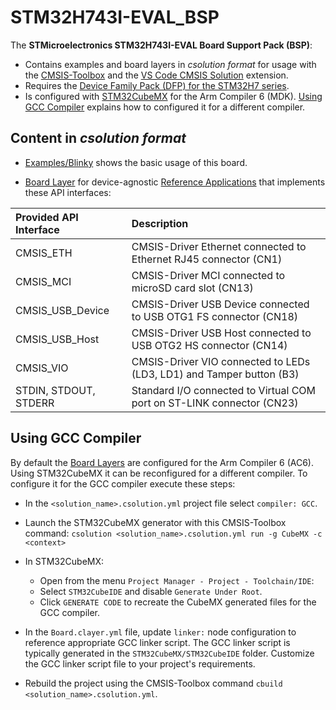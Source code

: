 # STM32H743I-EVAL_BSP

The **STMicroelectronics STM32H743I-EVAL Board Support Pack (BSP)**:

- Contains examples and board layers in *csolution format* for usage with the [CMSIS-Toolbox](https://open-cmsis-pack.github.io/cmsis-toolbox/) and the  [VS Code CMSIS Solution](https://marketplace.visualstudio.com/items?itemName=Arm.cmsis-csolution) extension.
- Requires the [Device Family Pack (DFP) for the STM32H7 series](https://www.keil.arm.com/packs/stm32h7xx_dfp-keil).
- Is configured with [STM32CubeMX](https://www.st.com/en/development-tools/stm32cubemx.html) for the Arm Compiler 6 (MDK). [Using GCC Compiler](#using-gcc-compiler) explains how to configured it for a different compiler.

## Content in *csolution format*

- [Examples/Blinky](https://github.com/Open-CMSIS-Pack/STM32H743I-EVAL_BSP/tree/main/Examples/Blinky) shows the basic usage of this board.

- [Board Layer](https://github.com/Open-CMSIS-Pack/STM32H743I-EVAL_BSP/tree/main/Layers/Default) for device-agnostic [Reference Applications](https://open-cmsis-pack.github.io/cmsis-toolbox/ReferenceApplications/) that implements these API interfaces:

| Provided API Interface        | Description
|:------------------------------|:------------------------------------------------------------------------------
| CMSIS_ETH                     | CMSIS-Driver Ethernet connected to Ethernet RJ45 connector (CN1)
| CMSIS_MCI                     | CMSIS-Driver MCI connected to microSD card slot (CN13)
| CMSIS_USB_Device              | CMSIS-Driver USB Device connected to USB OTG1 FS connector (CN18)
| CMSIS_USB_Host                | CMSIS-Driver USB Host connected to USB OTG2 HS connector (CN14)
| CMSIS_VIO                     | CMSIS-Driver VIO connected to LEDs (LD3, LD1) and Tamper button (B3)
| STDIN, STDOUT, STDERR         | Standard I/O connected to Virtual COM port on ST-LINK connector (CN23)

## Using GCC Compiler

By default the [Board Layers](https://github.com/Open-CMSIS-Pack/STM32H743I-EVAL_BSP/tree/main/Layers) are configured for the Arm Compiler 6 (AC6). Using STM32CubeMX it can be reconfigured for a different compiler. To configure it for the GCC compiler execute these steps:

- In the `<solution_name>.csolution.yml` project file select `compiler: GCC`.
- Launch the STM32CubeMX generator with this CMSIS-Toolbox command:
  `csolution <solution_name>.csolution.yml run -g CubeMX -c <context>`
- In STM32CubeMX:
  - Open from the menu `Project Manager - Project - Toolchain/IDE`:
  - Select `STM32CubeIDE` and disable `Generate Under Root`.
  - Click `GENERATE CODE` to recreate the CubeMX generated files for the GCC compiler.

- In the `Board.clayer.yml` file, update `linker:` node configuration to reference appropriate GCC linker script.
  The GCC linker script is typically generated in the `STM32CubeMX/STM32CubeIDE` folder. Customize the GCC linker script file to your project's requirements.
- Rebuild the project using the CMSIS-Toolbox command `cbuild <solution_name>.csolution.yml`.
